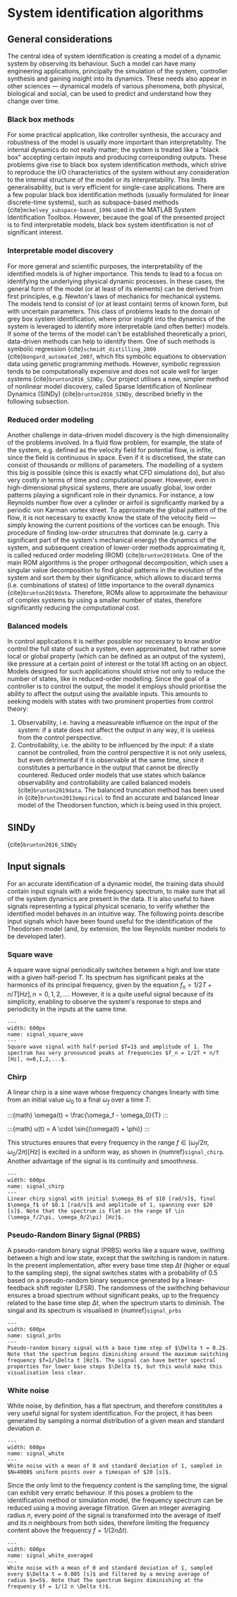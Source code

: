 # System identification algorithms

## General considerations

The central idea of system identification is creating a model of a dynamic system by observing its behaviour. Such a model can have many engineering applications, principally the simulation of the system, controller synthesis and gaining insight into its dynamics. These needs also appear in other sciences — dynamical models of various phenomena, both physical, biological and social, can be used to predict and understand how they change over time.

### Black box methods

For some practical application, like controller synthesis, the accuracy and robustness of the model is usually more important than interpretability. The internal dynamics do not really matter; the system is treated like a "black box" accepting certain inputs and producing corresponding outputs. These problems give rise to black box system identification methods, which strive to reproduce the I/O characteristics of the system without any consideration to the internal structure of the model or its interpretability. This limits generalisability, but is very efficient for single-case applications. There are a few popular black box identification methods (usually formulated for linear discrete-time systems), such as subspace-based methods {cite}`mckelvey_subspace-based_1996` used in the MATLAB System Identification Toolbox. However, because the goal of the presented project is to find interpretable models, black box system identification is not of significant interest.

### Interpretable model discovery

For more general and scientific purposes, the interpretability of the identified models is of higher importance. This tends to lead to a focus on identifying the underlying physical dynamic processes. In these cases, the general form of the model (or at least of its elements) can be derived from first principles, e.g. Newton's laws of mechanics for mechanical systems. The models tend to consist of (or at least contain) terms of known form, but with uncertain parameters. This class of problems leads to the domain of grey box system identification, where prior insight into the dynamics of the system is leveraged to identify more interpretable (and often better) models. If some of the terms of the model can't be established theoretically a priori, data-driven methods can help to identify them. One of such methods is symbolic regression {cite}`schmidt_distilling_2009` {cite}`bongard_automated_2007`, which fits symbolic equations to observation data using genetic programming methods. However, symbolic regression tends to be computationally expensive and does not scale well for larger systems {cite}`brunton2016_SINDy`. Our project utilises a new, simpler method of nonlinear model discovery, called Sparse Identification of Nonlinear Dynamics (SINDy) {cite}`brunton2016_SINDy`, described briefly in the following subsection.

### Reduced order modeling

Another challenge in data-driven model discovery is the high dimensionality of the problems involved. In a fluid flow problem, for example, the state of the system, e.g. defined as the velocity field for potential flow, is infite, since the field is continuous in space. Even if it is discretised, the state can consist of thousands or millions of parameters. The modelling of a system this big is possible (since this is exactly what CFD simulations do), but also very costly in terms of time and computational power. However, even in high-dimensional physical systems, there are usually global, low order patterns playing a significant role in their dynamics. For instance, a low Reynolds number flow over a cylinder or airfoil is significantly marked by a periodic von Karman vortex street. To approximate the global pattern of the flow, it is not necessary to exactly know the state of the velocity field —  simply knowing the current positions of the vortices can be enough. This procedure of finding low-order strucutres that dominate (e.g. carry a significant part of the system's mechanical energy) the dynamics of the system, and subsequent creation of lower-order methods approximating it, is called reduced order modeling (ROM) {cite}`brunton2019data`. One of the main ROM algorithms is the proper orthogonal decomposition, which uses a singular value decomposition to find global patterns in the evolution of the system and sort them by their significance, which allows to discard terms (i.e. combinations of states) of little importance to the overall dynamics {cite}`brunton2019data`. Therefore, ROMs allow to approximate the behaviour of complex systems by using a smaller number of states, therefore significantly reducing the computational cost.

### Balanced models

In control applications it is neither possible nor necessary to know and/or control the full state of such a system, even approximated, but rather some local or global property (which can be defined as an output of the system), like pressure at a certain point of interest or the total lift acting on an object. Models designed for such applications should strive not only to reduce the number of states, like in reduced-order modelling. Since the goal of a controller is to control the output, the model it employs should prioritise the ability to affect the output using the available inputs. This amounts to seeking models with states with two prominent properties from control theory:
1. Observability, i.e. having a measureable influence on the input of the system: if a state does not affect the output in any way, it is useless from the control perspective.
2. Controllability, i.e. the ability to be influenced by the input: if a state cannot be controlled, from the control perspective it is not only useless, but even detrimental if it is observable at the same time, since it constitutes a perturbance in the output that cannot be directly countered. 
Reduced order models that use states which balance observability and controllability are called balanced models {cite}`brunton2019data`. The balanced truncation method has been used in {cite}`brunton2013empirical` to find an accurate and balanced linear model of the Theodorsen function, which is being used in this project.

## SINDy

{cite}`brunton2016_SINDy`

## Input signals

For an accurate identification of a dynamic model, the training data should contain input signals with a wide frequency spectrum, to make sure that all of the system dynamics are present in the data. It is also useful to have signals representing a typical physical scenario, to verify whether the identified model behaves in an intuitive way. The following points describe input signals which have been found useful for the identification of the Theodorsen model (and, by extension, the low Reynolds number models to be developed later).

### Square wave

A square wave signal periodically switches between a high and low state with a given half-period $T$. Its spectrum has significant peaks at the harmonics of its principal frequency, given by the equation $f_n = 1/2T + n/T [Hz], n=0,1,2,...$. However, it is a quite useful signal because of its simplicity, enabling to observe the system's response to steps and periodicity in the inputs at the same time.

```{figure} images/signal_square_wave.png
---
width: 600px
name: signal_square_wave
---
Square wave signal with half-period $T=1$ and amplitude of 1. The spectrum has very pronounced peaks at frequencies $f_n = 1/2T + n/T [Hz], n=0,1,2,...$.
```

### Chirp

A linear chirp is a sine wave whose frequency changes linearly with time from an initial value $\omega_0$ to a final $\omega_f$ over a time $T$:

:::{math}
	\omega(t) = \frac{\omega_f - \omega_0}{T}
:::

:::{math}
	u(t) = A \cdot \sin{(\omega(t) + \phi)}
:::

This structures ensures that every frequency in the range $f \in (\omega_f/2\pi, \omega_0/2\pi) [Hz]$ is excited in a uniform way, as shown in {numref}`signal_chirp`. Another advantage of the signal is its continuity and smoothness.

```{figure} images/signal_chirp.png
---
width: 600px
name: signal_chirp
---
Linear chirp signal with initial $\omega_0$ of $10 [rad/s]$, final $\omega_f$ of $0.1 [rad/s]$ and amplitude of 1, spanning over $20 [s]$. Note that the spectrum is flat in the range $f \in (\omega_f/2\pi, \omega_0/2\pi) [Hz]$.
```

### Pseudo-Random Binary Signal (PRBS)

A pseudo-random binary signal (PRBS) works like a square wave, swithing between a high and low state, except that the switching is random in nature. In the present implementation, after every base time step $\Delta t$ (higher or equal to the sampling step), the signal switches states with a probability of 0.5 based on a pseudo-random binary sequence generated by a linear-feedback shift register (LFSR). The randomness of the swithching behaviour ensures a broad spectrum without significant peaks, up to the frequency related to the base time step $\Delta t$, when the spectrum starts to diminish. The singal and its spectrum is visualised in {numref}`signal_prbs`

```{figure} images/signal_prbs.png
---
width: 600px
name: signal_prbs
---
Pseudo-random binary signal with a base time step of $\Delta t = 0.2$. Note that the spectrum begins diminishing around the maximum switching frequency $f=1/\Delta t [Hz]$. The signal can have better spectral properties for lower base steps $\Delta t$, but this would make this visualisation less clear.
```

### White noise

White noise, by definition, has a flat spectrum, and therefore constitutes a very useful signal for system identification. For the project, it has been generated by sampling a normal distribution of a given mean and standard deviation $\sigma$. 

```{figure} images/signal_white.png
---
width: 600px
name: signal_white
---
White noise with a mean of 0 and standard deviation of 1, sampled in $N=4000$ uniform points over a timespan of $20 [s]$.
```

Since the only limit to the frequency content is the sampling time, the signal can exhibit very erratic behaviour. If this poses a problem to the identification method or simulation model, the frequency spectrum can be reduced using a moving average filtration. Given an integer averaging radius $n$, every point of the signal is transformed into the average of itself and its $n$ neighbours from both sides, therefore limiting the frequency content above the frequency $f = 1/(2 n \Delta t)$.

```{figure} images/signal_white_averaged.png
---
width: 600px
name: signal_white_averaged
---
White noise with a mean of 0 and standard deviation of 1, sampled every $\Delta t = 0.005 [s]$ and filtered by a moving average of radius $n=5$. Note that The spectrum begins diminishing at the frequency $f = 1/(2 n \Delta t)$.
```